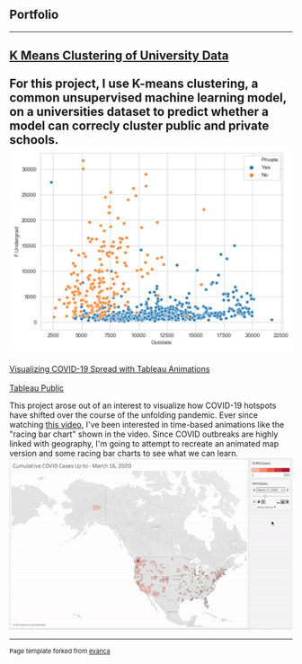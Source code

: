 ## Portfolio

---

[K Means Clustering of University Data](https://medium.com/@chriswoodard43/k-means-clustering-of-university-data-9e8491068778)
<br><br>
For this project, I use K-means clustering, a common unsupervised machine learning model, on a universities dataset to predict whether a model can correcly cluster public and private schools.
<img src="images/KMeans.png"/>
---
[Visualizing COVID-19 Spread with Tableau Animations](https://medium.com/@chriswoodard43/visualizing-covid-19-spread-with-tableau-animations-75890dda23bb)
<br><br>
[Tableau Public](https://public.tableau.com/profile/christopher.woodard4874#!/vizhome/COVIDbyCountyAMosaic/COVIDbyCountyAMosaic)
<br>

This project arose out of an interest to visualize how COVID-19 hotspots have shifted over the course of the unfolding pandemic. Ever since watching [this video]( https://www.youtube.com/watch?v=8WVoJ6JNLO8), I've been interested in time-based animations like the "racing bar chart"  shown in the video. Since COVID outbreaks are highly linked with geography, I'm going to attempt to recreate an animated map version and some racing bar charts to see what we can learn.
<img src="images/COVID by County (Fast).gif"/>

---

<p style="font-size:11px">Page template forked from <a href="https://github.com/evanca/quick-portfolio">evanca</a></p>
<!-- Remove above link if you don't want to attibute -->
